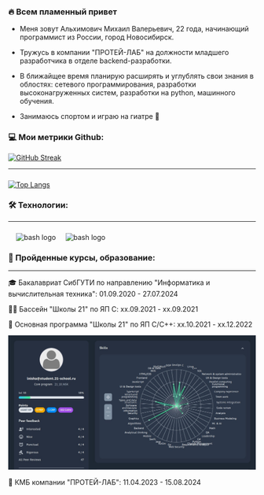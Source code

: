 <h3 align="left">🔥 Всем пламенный привет</h3>

* Меня зовут Альхимович Михаил Валерьевич, 22 года, начинающий программист из России, город Новосибирск. 

* Тружусь в компании "ПРОТЕЙ-ЛАБ" на должности младшего разработчика в отделе backend-разработки.

* В ближайщее время планирую расширять и углублять свои знания в облостях: сетевого программирования, разработки высоконагруженных систем, разработки на python, машинного обучения.

* Занимаюсь спортом и играю на гиатре 🗿

<h3 align="left">💻 Мои метрики Github:</h3>

[![GitHub Streak](https://github-readme-streak-stats.herokuapp.com?user=SeveralCamper&theme=dark&locale=ru)](https://git.io/streak-stats)

---
###

[![Top Langs](https://github-readme-stats.vercel.app/api/top-langs/?username=SeveralCamper&theme=dark&locale=ru&card_width=495)](https://github.com/anuraghazra/github-readme-stats)


<h3 align="left">🛠 Технологии:</h3>

---

###
<div align="left">
  <img width="12" />
  <img src="https://skillicons.dev/icons?i=c,cpp,cs,py,sqlite,git,github,gitlab,docker,cmake,md,linux" height="40" alt="bash logo"  />
  <img width="12" />
  <img src="https://cdn.simpleicons.org/gnubash/4EAA25" height="40" alt="bash logo"  />
</div>

###

<h3 align="left">🧠 Пройденные курсы, образование:</h3>

---
🎓 Бакалавриат СибГУТИ по направлению "Информатика и вычислительная техника": 01.09.2020 - 27.07.2024

🏊‍♂️ Бассейн "Школы 21" по ЯП C: xx.09.2021 - xx.09.2021

💪 Основная программа "Школы 21" по ЯП С/С++: xx.10.2021 - xx.12.2022

![Статистика за период обучения](images/Shool21Stats.jpg)

🐣 КМБ компании "ПРОТЕЙ-ЛАБ": 11.04.2023 - 15.08.2024

